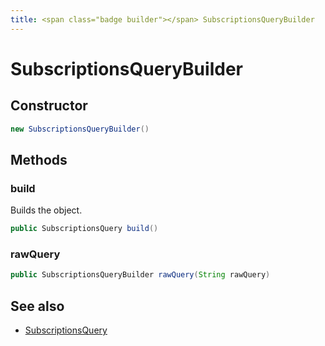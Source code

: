 ```yaml
---
title: <span class="badge builder"></span> SubscriptionsQueryBuilder
---
```

# <span class="badge builder"></span> SubscriptionsQueryBuilder

## Constructor

```java
new SubscriptionsQueryBuilder()
```
## Methods

### <span class="badge object-method"></span> build

Builds the object.

```java
public SubscriptionsQuery build()
```

### <span class="badge object-method"></span> rawQuery

```java
public SubscriptionsQueryBuilder rawQuery(String rawQuery)
```

## See also

 * <span class="badge object-type-class"></span> [SubscriptionsQuery](./object-SubscriptionsQuery.md)
